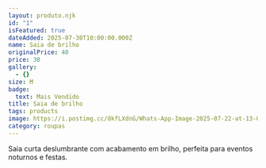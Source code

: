 ```yaml
---
layout: produto.njk
id: "1"
isFeatured: true
dateAdded: 2025-07-30T10:00:00.000Z
name: Saia de brilho
originalPrice: 40
price: 30
gallery:
  - {}
size: M
badge:
  text: Mais Vendido
title: Saia de brilho
tags: products
image: https://i.postimg.cc/8kfLXdnG/Whats-App-Image-2025-07-22-at-13-00-24.jpg
category: roupas
---
```


Saia curta deslumbrante com acabamento em brilho, perfeita para eventos noturnos e festas.
